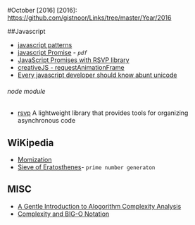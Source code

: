 #October [2016]
[2016]: https://github.com/gistnoor/Links/tree/master/Year/2016

##Javascript
* [javascript patterns](http://shichuan.github.io/javascript-patterns/)
* [javascript Promise](http://web.cs.iastate.edu/~smkautz/cs430s16/papers/javascript_promises/javascript_promises.pdf) - *`pdf`*
* [JavaScript Promises with RSVP library](https://www.toptal.com/javascript/javascript-promises)
* [creativeJS - requestAnimationFrame](http://creativejs.com/resources/requestanimationframe/)
* [Every javascript developer should know abunt unicode](https://rainsoft.io/what-every-javascript-developer-should-know-about-unicode/)
###### node module
* [rsvp](https://www.npmjs.com/package/rsvp) A lightweight library that provides tools for organizing asynchronous code

## WiKipedia
* [Momization](https://en.wikipedia.org/wiki/Memoization)
* [Sieve of Eratosthenes](https://en.wikipedia.org/wiki/Sieve_of_Eratosthenes)- `prime number generaton`
## MISC
* [A Gentle Introduction to Alogorithm Complexity Analysis](http://discrete.gr/complexity/)
* [Complexity and BIG-O Notation](http://pages.cs.wisc.edu/~vernon/cs367/notes/3.COMPLEXITY.html)

